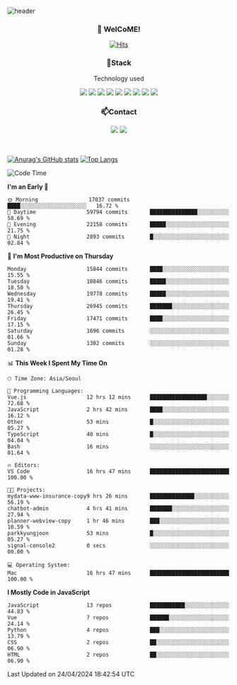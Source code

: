 ![header](https://capsule-render.vercel.app/api?type=waving&color=gradient&height=200&text=Kyungjoon&fontAlign=70&fontAlignY=40&animation=twinkling)

<h3 align="center">👋 WelCoME!</h3>

<div align=center>
  
[![Hits](https://hits.seeyoufarm.com/api/count/incr/badge.svg?url=https%3A%2F%2Fgithub.com%2Fuvula6921&count_bg=%2322BAC9&title_bg=%23827F7F&icon=iconify.svg&icon_color=%2325A27F&title=visits&edge_flat=false)](https://hits.seeyoufarm.com)
  
</div>
<h3 align="center">📌Stack</h3>
<p align="center">Technology used</p>
<div align="center"><img src="https://img.shields.io/badge/HTML5-E34F26?style=flat-square&logo=HTML5&logoColor=white"></img> <img src="https://img.shields.io/badge/CSS3-0A84FF?style=flat-square&logo=CSS3&logoColor=white"></img> <img src="https://img.shields.io/badge/JavaScript-FFCD11?style=flat-square&logo=JavaScript&logoColor=white"></img> <img src="https://img.shields.io/badge/React-00BCF6?style=flat-square&logo=React&logoColor=white"></img> <img src="https://img.shields.io/badge/jQuery-3655FF?style=flat-square&logo=jQuery&logoColor=white"></img> <img src="https://img.shields.io/badge/Ruby-E0115F?style=flat-square&logo=Ruby&logoColor=white"></img> <img src="https://img.shields.io/badge/Python-4B8BBE?style=flat-square&logo=Python&logoColor=white"></img> <img src="https://img.shields.io/badge/Vue-4FC08D?style=flat-square&logo=Vue.js&logoColor=white"></img> <img src="https://img.shields.io/badge/Nuxt-00DC82?style=flat-square&logo=Nuxt.js&logoColor=white"></img></div>

<h3 align="center">📫Contact</h3>
<div align="center"><a href="https://velog.io/@uvula6921/"><img src="https://img.shields.io/badge/Blog-20c997?style=flat-square&logo=V&logoColor=white"/></a> <a href="pkj6921@gmail.com"><img src="https://img.shields.io/badge/Gmail-EA4335?style=flat-square&logo=Gmail&logoColor=white"/></a></div>
<br>
<br>

[![Anurag's GitHub stats](https://github-readme-stats.vercel.app/api?username=uvula6921&hide=stars,issues&show_icons=true&count_private=true&theme=tokyonight)](https://github.com/anuraghazra/github-readme-stats)
[![Top Langs](https://github-readme-stats.vercel.app/api/top-langs/?username=uvula6921&hide=css,jupyter%20notebook,html&exclude_repo=uvula6921,uvula6921.github.io&layout=compact&langs_count=8)](https://github.com/anuraghazra/github-readme-stats)

<!--START_SECTION:waka-->
![Code Time](http://img.shields.io/badge/Code%20Time-2%2C231%20hrs%208%20mins-blue)

**I'm an Early 🐤** 

```text
🌞 Morning                17037 commits       ████░░░░░░░░░░░░░░░░░░░░░   16.72 % 
🌆 Daytime                59794 commits       ███████████████░░░░░░░░░░   58.69 % 
🌃 Evening                22158 commits       █████░░░░░░░░░░░░░░░░░░░░   21.75 % 
🌙 Night                  2893 commits        █░░░░░░░░░░░░░░░░░░░░░░░░   02.84 % 
```
📅 **I'm Most Productive on Thursday** 

```text
Monday                   15844 commits       ████░░░░░░░░░░░░░░░░░░░░░   15.55 % 
Tuesday                  18846 commits       █████░░░░░░░░░░░░░░░░░░░░   18.50 % 
Wednesday                19778 commits       █████░░░░░░░░░░░░░░░░░░░░   19.41 % 
Thursday                 26945 commits       ███████░░░░░░░░░░░░░░░░░░   26.45 % 
Friday                   17471 commits       ████░░░░░░░░░░░░░░░░░░░░░   17.15 % 
Saturday                 1696 commits        ░░░░░░░░░░░░░░░░░░░░░░░░░   01.66 % 
Sunday                   1302 commits        ░░░░░░░░░░░░░░░░░░░░░░░░░   01.28 % 
```


📊 **This Week I Spent My Time On** 

```text
🕑︎ Time Zone: Asia/Seoul

💬 Programming Languages: 
Vue.js                   12 hrs 12 mins      ██████████████████░░░░░░░   72.68 % 
JavaScript               2 hrs 42 mins       ████░░░░░░░░░░░░░░░░░░░░░   16.12 % 
Other                    53 mins             █░░░░░░░░░░░░░░░░░░░░░░░░   05.27 % 
TypeScript               40 mins             █░░░░░░░░░░░░░░░░░░░░░░░░   04.04 % 
Bash                     16 mins             ░░░░░░░░░░░░░░░░░░░░░░░░░   01.64 % 

🔥 Editors: 
VS Code                  16 hrs 47 mins      █████████████████████████   100.00 % 

🐱‍💻 Projects: 
mydata-www-insurance-copy9 hrs 26 mins       ██████████████░░░░░░░░░░░   56.19 % 
chatbot-admin            4 hrs 41 mins       ███████░░░░░░░░░░░░░░░░░░   27.94 % 
planner-webview-copy     1 hr 46 mins        ███░░░░░░░░░░░░░░░░░░░░░░   10.59 % 
parkkyungjoon            53 mins             █░░░░░░░░░░░░░░░░░░░░░░░░   05.27 % 
signal-console2          0 secs              ░░░░░░░░░░░░░░░░░░░░░░░░░   00.00 % 

💻 Operating System: 
Mac                      16 hrs 47 mins      █████████████████████████   100.00 % 
```

**I Mostly Code in JavaScript** 

```text
JavaScript               13 repos            ███████████░░░░░░░░░░░░░░   44.83 % 
Vue                      7 repos             ██████░░░░░░░░░░░░░░░░░░░   24.14 % 
Python                   4 repos             ███░░░░░░░░░░░░░░░░░░░░░░   13.79 % 
CSS                      2 repos             ██░░░░░░░░░░░░░░░░░░░░░░░   06.90 % 
HTML                     2 repos             ██░░░░░░░░░░░░░░░░░░░░░░░   06.90 % 
```




 Last Updated on 24/04/2024 18:42:54 UTC
<!--END_SECTION:waka-->
